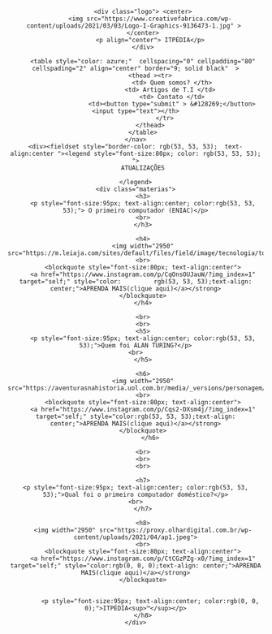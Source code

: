 <!DOCTYPE html>
<html lang="en">
<head>
    <meta charset="UTF-8">
    <meta http-equiv="X-UA-Compatible" content="IE=edge">
    <meta name="viewport" content="width=device-width, initial-scale=1.0">
    <title>ITPédia</title>
    <style>

 .logo{ 
        
        font-family: 'Gill Sans', 'Gill Sans MT', Calibri, 'Trebuchet MS', sans-serif;
        color:black;
        font-size: 180px;

 }

 table thead  { 
        text-align: bottom;
        font-family: 'Gill Sans', 'Gill Sans MT', Calibri, 'Trebuchet MS', sans-serif;
        font-size: 120px;
        background-color:rgb(53, 53, 53);
        cursor: pointer;
    
 }


input{
        font-size:90px;
        width: 500px;
        height: 100px;

}

button{
        font-size:70px;
        width: 100px;
     height:107px;
     
}

.materias{ text-align: center
    }

fieldset {
    margin: 190px 0;
    border-radius: 45px;    
}

 </style>
</head>

<body>
<header>
    <nav >

        <div class="logo"> <center>
            <img src="https://www.creativefabrica.com/wp-content/uploads/2021/03/03/Logo-I-Graphics-9136473-1.jpg" > 
        </center>
            <p align="center"> ITPÉDIA</p>
        </div>

        <table style="color: azure;"  cellspacing="0" cellpadding="80" cellspading="2" align="center" border="9; solid black"  >
            <thead ><tr>
                        <td> Quem somos? </th>
                        <td> Artigos de T.I </td> 
                        <td> Contato </td>
                        <td><button type="submit" > &#128269;</button><input type="text"></th>
                    </tr>
            </thead>
        </table>
    </nav>
    <div><fieldset style="border-color: rgb(53, 53, 53);  text-align:center "><legend style="font-size:80px; color: rgb(53, 53, 53); ">
        ATUALIZAÇÕES
        
    </legend>
    <div class="materias">
        <h3>
        <p style="font-size:95px; text-align:center; color:rgb(53, 53, 53);"> O primeiro computador (ENIAC)</p>
        <br>
        </h3>
    
        <h4>
        <img width="2950" src="https://m.leiaja.com/sites/default/files/field/image/tecnologia/topo/2021/02/thumbnail_wikimedia_sakisbal_1_0.jpg">
        <br>
        <blockquote style="font-size:80px; text-align:center">
        <a href="https://www.instagram.com/p/CqOnsOUJauW/?img_index=1" target="self;" style="color:         rgb(53, 53, 53);text-align: center;">APRENDA MAIS(clique aqui)</a></strong>
        </blockquote>
        </h4>
    
        <br>
        <br>
        <h5>
        <p style="font-size:95px; text-align:center; color:rgb(53, 53, 53);">Quem foi ALAN TURING?</p>
    <br>
        </h5>
    
        <h6>
        <img width="2950" src="https://aventurasnahistoria.uol.com.br/media/_versions/personagem/turignmamfmdaf_widelg.jpg">
        <br>
        <blockquote style="font-size:80px; text-align:center">
        <a href="https://www.instagram.com/p/Cqs2-DXsm4j/?img_index=1" target="self;" style="color:rgb(53, 53, 53);text-align: center;">APRENDA MAIS(clique aqui)</a></strong>
        </blockquote>
            </h6>
    
        <br>
        <br>
        <br>
    
        <h7>
    <p style="font-size:95px; text-align:center; color:rgb(53, 53, 53);">Qual foi o primeiro computador doméstico?</p>
    <br>
        </h7>
    
        <h8>
        <img width="2950" src="https://proxy.olhardigital.com.br/wp-content/uploads/2021/04/ap1.jpeg">
        <br>
        <blockquote style="font-size:80px; text-align:center">
        <a href="https://www.instagram.com/p/CtCGzPZg-x0/?img_index=1" target="self;" style="color:rgb(0, 0, 0);text-align: center;">APRENDA MAIS(clique aqui)</a></strong>
        </blockquote>
    
    
            <p style="font-size:95px; text-align:center; color:rgb(0, 0, 0);">ITPÉDIA<sup>™</sup></p>
        </h8>
    </div>
</fieldset></div>
   
</header>
<main></main>
</main>
<footer>

</footer>    
</body>
</html>

